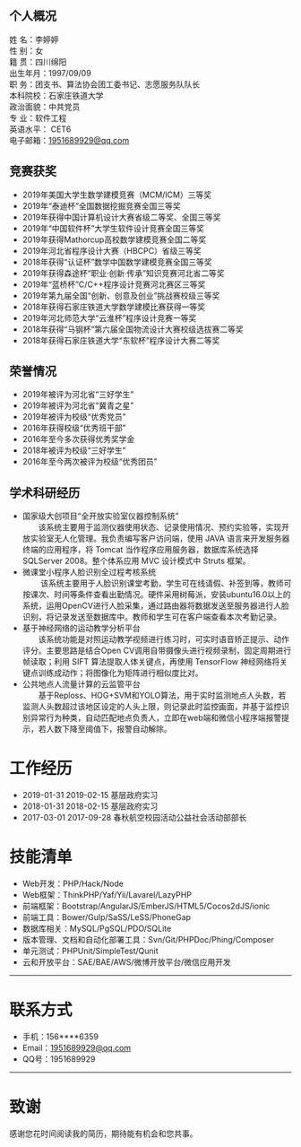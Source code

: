 ## 个人概况                                
 姓    名：李婷婷               
 性    别：女   
 籍    贯：四川绵阳      
 出生年月：1997/09/09  
 职    务：团支书、算法协会团工委书记、志愿服务队队长  
 本科院校：石家庄铁道大学      
 政治面貌：中共党员  
 专    业：软件工程         
 英语水平： CET6    
 电子邮箱：1951689929@qq.com      


## 竞赛获奖                                                
  - 2019年美国大学生数学建模竞赛（MCM/ICM）三等奖
  -	2019年“泰迪杯”全国数据挖掘竞赛全国三等奖
  -	2019年获得中国计算机设计大赛省级二等奖、全国三等奖
  -	2019年“中国软件杯”大学生软件设计竞赛全国三等奖
  -	2019年获得Mathorcup高校数学建模竞赛全国二等奖
  -	2019年河北省程序设计大赛（HBCPC）省级三等奖
  -	2018年获得“认证杯”数学中国数学建模竞赛全国三等奖
  -	2019年获得森途杯“职业·创新·传承”知识竞赛河北省二等奖
  -	2019年“蓝桥杯”C/C++程序设计竞赛河北赛区三等奖
  -	2019年第九届全国“创新、创意及创业”挑战赛校级三等奖
  -	2018年获得石家庄铁道大学数学建模比赛获得一等奖
  -	2019年河北师范大学“云淮杯”程序设计竞赛一等奖
  -	2018年获得“马钢杯”第六届全国物流设计大赛校级选拔赛二等奖
  -	2018年获得石家庄铁道大学“东软杯”程序设计大赛二等奖


## 荣誉情况                                                
  -	2019年被评为河北省“三好学生”
  -	2019年被评为河北省“冀青之星”
  -	2019年被评为校级“优秀党员”
  -	2016年获得校级“优秀班干部”
  -	2016年至今多次获得优秀奖学金
  -	2018年被评为校级“三好学生”
  -	2016年至今两次被评为校级“优秀团员”

## 学术科研经历
  -	国家级大创项目“全开放实验室仪器控制系统”  
   &#8194;&#8194;&#8194;&#8194;该系统主要用于监测仪器使用状态、记录使用情况、预约实验等，实现开放实验室无人化管理。我负责编写客户访问端，使用 JAVA 语言来开发服务器终端的应用程序，将 Tomcat 当作程序应用服务器，数据库系统选择 SQLServer 2008。整个体系应用 MVC 设计模式中 Struts 框架。
  -	微课堂小程序人脸识别全过程考核系统  
   &#8194;&#8194;&#8194;&#8194; 该系统主要用于人脸识别课堂考勤，学生可在线请假、补签到等，教师可按课次、时间等条件查看出勤情况。硬件采用树莓派，安装ubuntu16.0以上的系统，运用OpenCV进行人脸采集，通过路由器将数据发送至服务器进行人脸识别，将记录发送至数据库中。教师和学生可在客户端查看本次考勤记录。
  -	基于神经网络的运动教学分析平台  
  &#8194;&#8194;&#8194;&#8194;该系统功能是对照运动教学视频进行练习时，可实时语音矫正提示、动作评分。主要思路是结合Open CV调用自带摄像头进行视频录制，固定周期进行帧读取；利用 SIFT 算法提取人体关键点，再使用 TensorFlow 神经网络将关键点训练成动作；将图像化为矩阵进行相似度比对。
  -	公共地点人流量计算的云监管平台  
    &#8194;&#8194;&#8194;&#8194;基于Reploss、HOG+SVM和YOLO算法，用于实时监测地点人头数，若监测人头数超过该地区设定的人头上限，则记录此时监控画面，并基于监控识别异常行为种类，自动匹配地点负责人，立即在web端和微信小程序端报警提示，若人数下降至阈值下，报警自动解除。




# 工作经历
-	2019-01-31	2019-02-15	基层政府实习
-	2018-01-31	2018-02-15	基层政府实习
-	2017-03-01	2017-09-28	春秋航空校园活动公益社会活动部部长




# 技能清单
- Web开发：PHP/Hack/Node
- Web框架：ThinkPHP/Yaf/Yii/Lavarel/LazyPHP
- 前端框架：Bootstrap/AngularJS/EmberJS/HTML5/Cocos2dJS/ionic
- 前端工具：Bower/Gulp/SaSS/LeSS/PhoneGap
- 数据库相关：MySQL/PgSQL/PDO/SQLite
- 版本管理、文档和自动化部署工具：Svn/Git/PHPDoc/Phing/Composer
- 单元测试：PHPUnit/SimpleTest/Qunit
- 云和开放平台：SAE/BAE/AWS/微博开放平台/微信应用开发

---

# 联系方式

- 手机：156****6359 
- Email：1951689929@qq.com 
- QQ号：1951689929

---


# 致谢
感谢您花时间阅读我的简历，期待能有机会和您共事。
